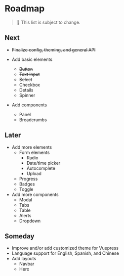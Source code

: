# Roadmap

> 🚨 This list is subject to change.

## Next

- ~~Finalize config, theming, and general API~~
- Add basic elements

  - ~~Button~~
  - ~~Text Input~~
  - ~~Select~~
  - Checkbox
  - Details
  - Spinner

- Add components
  - Panel
  - Breadcrumbs

## Later

- Add more elements
  - Form elements
    - Radio
    - Date/time picker
    - Autocomplete
    - Upload
  - Progress
  - Badges
  - Toggle
- Add more components
  - Modal
  - Tabs
  - Table
  - Alerts
  - Dropdown

## Someday

- Improve and/or add customized theme for Vuepress
- Language support for English, Spanish, and Chinese
- Add layouts
  - Navbar
  - Hero
